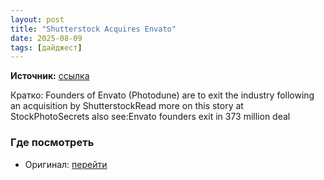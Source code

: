 ```yaml
---
layout: post
title: "Shutterstock Acquires Envato"
date: 2025-08-09
tags: [дайджест]
---
```


**Источник:** [ссылка](https://microstockinsider.com/news/shutterstock-acquires-envato)

Кратко: Founders of Envato (Photodune) are to exit the industry following an acquisition by ShutterstockRead more on this story at StockPhotoSecrets also see:Envato founders exit in 373 million deal 

### Где посмотреть
- Оригинал: [перейти]({link})
